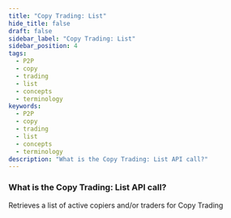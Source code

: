 ```yaml
---
title: "Copy Trading: List"
hide_title: false
draft: false
sidebar_label: "Copy Trading: List"
sidebar_position: 4
tags:
  - P2P
  - copy
  - trading
  - list
  - concepts
  - terminology
keywords:
  - P2P
  - copy
  - trading
  - list
  - concepts
  - terminology
description: "What is the Copy Trading: List API call?"
---
```


### What is the Copy Trading: List API call?

Retrieves a list of active copiers and/or traders for Copy Trading
